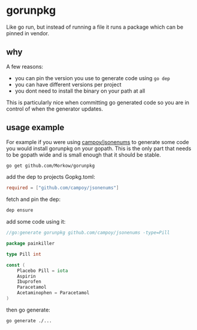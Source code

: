 # gorunpkg

Like go run, but instead of running a file it runs a package which can be pinned in vendor.

## why

A few reasons:

- you can pin the version you use to generate code using `go dep`
- you can have different versions per project
- you dont need to install the binary on your path at all

This is particularly nice when committing go generated code so you are in control of when the generator updates.

## usage example

For example if you were using [campoy/jsonenums](http://github.com/campoy/jsonenums) to generate some code you would
install gorunpkg on your gopath. This is the only part that needs to be gopath wide and is small enough that it should be stable.

```bash
go get github.com/Morkow/gorunpkg
```

add the dep to projects Gopkg.toml:

```toml
required = ["github.com/campoy/jsonenums"]
```

fetch and pin the dep:

```bash
dep ensure
```

add some code using it:

```go
//go:generate gorunpkg github.com/campoy/jsonenums -type=Pill

package painkiller

type Pill int

const (
	Placebo Pill = iota
	Aspirin
	Ibuprofen
	Paracetamol
	Acetaminophen = Paracetamol
)
```

then go generate:

```bash
go generate ./...
```
